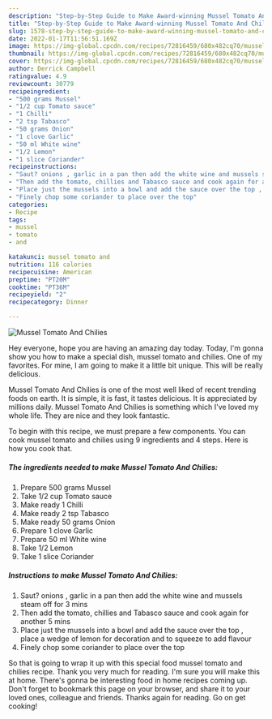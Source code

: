 ```yaml
---
description: "Step-by-Step Guide to Make Award-winning Mussel Tomato And Chilies"
title: "Step-by-Step Guide to Make Award-winning Mussel Tomato And Chilies"
slug: 1578-step-by-step-guide-to-make-award-winning-mussel-tomato-and-chilies
date: 2022-01-17T11:56:51.169Z
image: https://img-global.cpcdn.com/recipes/72816459/680x482cq70/mussel-tomato-and-chilies-recipe-main-photo.jpg
thumbnail: https://img-global.cpcdn.com/recipes/72816459/680x482cq70/mussel-tomato-and-chilies-recipe-main-photo.jpg
cover: https://img-global.cpcdn.com/recipes/72816459/680x482cq70/mussel-tomato-and-chilies-recipe-main-photo.jpg
author: Derrick Campbell
ratingvalue: 4.9
reviewcount: 30779
recipeingredient:
- "500 grams Mussel"
- "1/2 cup Tomato sauce"
- "1 Chilli"
- "2 tsp Tabasco"
- "50 grams Onion"
- "1 clove Garlic"
- "50 ml White wine"
- "1/2 Lemon"
- "1 slice Coriander"
recipeinstructions:
- "Saut? onions , garlic in a pan then add the white wine and mussels steam off for 3 mins"
- "Then add the tomato, chillies and Tabasco sauce and cook again for another 5 mins"
- "Place just the mussels into a bowl and add the sauce over the top , place a wedge of lemon for decoration and to squeeze to add flavour"
- "Finely chop some coriander to place over the top"
categories:
- Recipe
tags:
- mussel
- tomato
- and

katakunci: mussel tomato and 
nutrition: 116 calories
recipecuisine: American
preptime: "PT20M"
cooktime: "PT36M"
recipeyield: "2"
recipecategory: Dinner

---
```



![Mussel Tomato And Chilies](https://img-global.cpcdn.com/recipes/72816459/680x482cq70/mussel-tomato-and-chilies-recipe-main-photo.jpg)

Hey everyone, hope you are having an amazing day today. Today, I'm gonna show you how to make a special dish, mussel tomato and chilies. One of my favorites. For mine, I am going to make it a little bit unique. This will be really delicious.



Mussel Tomato And Chilies is one of the most well liked of recent trending foods on earth. It is simple, it is fast, it tastes delicious. It is appreciated by millions daily. Mussel Tomato And Chilies is something which I've loved my whole life. They are nice and they look fantastic.


To begin with this recipe, we must prepare a few components. You can cook mussel tomato and chilies using 9 ingredients and 4 steps. Here is how you cook that.

<!--inarticleads1-->

##### The ingredients needed to make Mussel Tomato And Chilies:

1. Prepare 500 grams Mussel
1. Take 1/2 cup Tomato sauce
1. Make ready 1 Chilli
1. Make ready 2 tsp Tabasco
1. Make ready 50 grams Onion
1. Prepare 1 clove Garlic
1. Prepare 50 ml White wine
1. Take 1/2 Lemon
1. Take 1 slice Coriander




<!--inarticleads2-->

##### Instructions to make Mussel Tomato And Chilies:

1. Saut? onions , garlic in a pan then add the white wine and mussels steam off for 3 mins
1. Then add the tomato, chillies and Tabasco sauce and cook again for another 5 mins
1. Place just the mussels into a bowl and add the sauce over the top , place a wedge of lemon for decoration and to squeeze to add flavour
1. Finely chop some coriander to place over the top




So that is going to wrap it up with this special food mussel tomato and chilies recipe. Thank you very much for reading. I'm sure you will make this at home. There's gonna be interesting food in home recipes coming up. Don't forget to bookmark this page on your browser, and share it to your loved ones, colleague and friends. Thanks again for reading. Go on get cooking!
